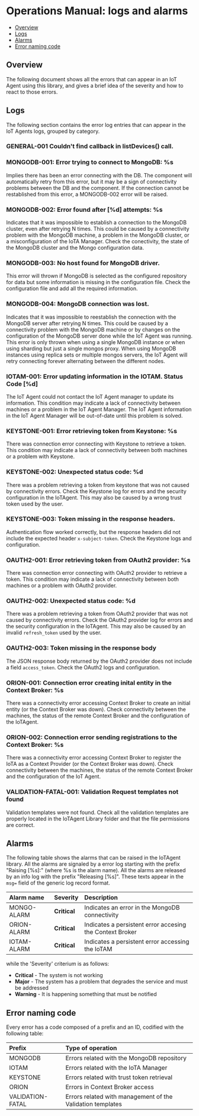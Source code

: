# Operations Manual: logs and alarms

* [Overview](#overview)
* [Logs](#logs)
* [Alarms](#alarms)
* [Error naming code](#error-naming-code)

## Overview
The following document shows all the errors that can appear in an IoT Agent using this library, and gives a brief
idea of the severity and how to react to those errors.

## Logs
The following section contains the error log entries that can appear in the IoT Agents logs, grouped by category.

### GENERAL-001 Couldn\'t find callback in listDevices() call.

### MONGODB-001: Error trying to connect to MongoDB: %s

Implies there has been an error connecting with the DB. The component will automatically retry from this error, but it
may be a sign of connectivity problems between the DB and the component. If the connection cannot be restablished from
this error, a MONGODB-002 error will be raised.

### MONGODB-002: Error found after [%d] attempts: %s

Indicates that it was impossible to establish a connection to the MongoDB cluster, even after retrying N times. This
could be caused by a connectivity problem with the MongoDB machine, a problem in the MongoDB cluster, or a misconfiguration
of the IoTA Manager. Check the conectivity, the state of the MongoDB cluster and the Mongo configuration data.

### MONGODB-003: No host found for MongoDB driver.

This error will thrown if MongoDB is selected as the configured repository for data but some information is missing
in the configuration file. Check the configuration file and add all the required information.

### MONGODB-004: MongoDB connection was lost.

Indicates that it was impossible to reestablish the connection with the MongoDB server after retrying N times. This could be caused
by a connectivity problem with the MongoDB machine or by changes on the configuration of the MongoDB server done while the IoT Agent
was running. This error is only thrown when using a single MongoDB instance or when using sharding but just a single mongos proxy.
When using MongoDB instances using replica sets or multiple mongos servers, the IoT Agent will retry connecting forever alternating
between the different nodes.

### IOTAM-001: Error updating information in the IOTAM. Status Code [%d]

The IoT Agent could not contact the IoT Agent manager to update its information. This condition may indicate a lack of
connectivity between machines or a problem in the IoT Agent Manager. The IoT Agent information in the IoT Agent Manager
will be out-of-date until this problem is solved.

### KEYSTONE-001: Error retrieving token from Keystone: %s

There was connection error connecting with Keystone to retrieve a token. This condition may indicate a lack of connectivity
between both machines or a problem with Keystone.

### KEYSTONE-002: Unexpected status code: %d

There was a problem retrieving a token from keystone that was not caused by connectivity errors. Check the Keystone
log for errors and the security configuration in the IoTAgent. This may also be caused by a wrong trust token used
by the user.

### KEYSTONE-003: Token missing in the response headers.

Authentication flow worked correctly, but the response headers did not include the expected header `x-subject-token`.
Check the Keystone logs and configuration.

### OAUTH2-001: Error retrieving token from OAuth2 provider: %s

There was connection error connecting with OAuth2 provider to retrieve a token. This condition may indicate a lack of connectivity
between both machines or a problem with OAuth2 provider.

### OAUTH2-002: Unexpected status code: %d

There was a problem retrieving a token from OAuth2 provider that was not caused by connectivity errors.
Check the OAuth2 provider log for errors and the security configuration in the IoTAgent.
This may also be caused by an invalid `refresh_token` used by the user.

### OAUTH2-003: Token missing in the response body

The JSON response body returned by the OAuth2 provider does not include a field `access_token`.
Check the OAuth2 logs and configuration.

### ORION-001: Connection error creating inital entity in the Context Broker: %s

There was a connectivity error accessing Context Broker to create an initial entity (or the Context Broker was down).
Check connectivity between the machines, the status of the remote Context Broker and the configuration of the IoTAgent.

### ORION-002: Connection error sending registrations to the Context Broker: %s

There was a connectivity error accessing Context Broker to register the IoTA as a Context Provider (or the Context Broker was down).
Check connectivity between the machines, the status of the remote Context Broker and the configuration of the IoT Agent.

### VALIDATION-FATAL-001: Validation Request templates not found

Validation templates were not found. Check all the validation templates are properly located in the IoTAgent Library
folder and that the file permissions are correct.

## Alarms

The following table shows the alarms that can be raised in the IoTAgent library. All the alarms are signaled by a
error log starting with the prefix "Raising [%s]:" (where %s is the alarm name). All the alarms are released by an info
log with the prefix "Releasing [%s]". These texts appear in the `msg=` field of the generic log record format.

| Alarm name            | Severity     | Description            |
|:--------------------- |:-------------|:---------------------- |
| MONGO-ALARM           | **Critical** | Indicates an error in the MongoDB connectivity |
| ORION-ALARM           | **Critical** | Indicates a persistent error accesing the Context Broker |
| IOTAM-ALARM           | **Critical** | Indicates a persistent error accessing the IoTAM |

while the 'Severity' criterium is as follows:

* **Critical** - The system is not working
* **Major** - The system has a problem that degrades the service and must be addressed
* **Warning** - It is happening something that must be notified


## Error naming code
Every error has a code composed of a prefix and an ID, codified with the following table:

| Prefix           | Type of operation      |
|:---------------- |:---------------------- |
| MONGODB          | Errors related with the MongoDB repository |
| IOTAM            | Errors related with the IoTA Manager |
| KEYSTONE         | Errors related with trust token retrieval |
| ORION            | Errors in Context Broker access |
| VALIDATION-FATAL | Errors related with management of the Validation templates |
